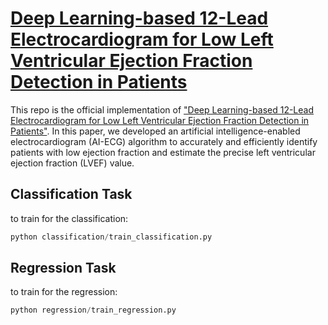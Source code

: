 # [Deep Learning-based 12-Lead Electrocardiogram for Low Left Ventricular Ejection Fraction Detection in Patients](https://github.com/hMango/AI-ECG/)
This repo is the official implementation of ["Deep Learning-based 12-Lead Electrocardiogram for Low Left Ventricular Ejection Fraction Detection in Patients"](https://github.com/hMango/AI-ECG/). In this paper, we developed an artificial intelligence-enabled electrocardiogram (AI-ECG) algorithm to accurately and efficiently identify patients with low ejection fraction and estimate the precise left ventricular ejection fraction (LVEF) value.
## Classification Task
to train for the classification: 
```python 
python classification/train_classification.py
```
## Regression Task
to train for the regression:
```python 
python regression/train_regression.py
```
